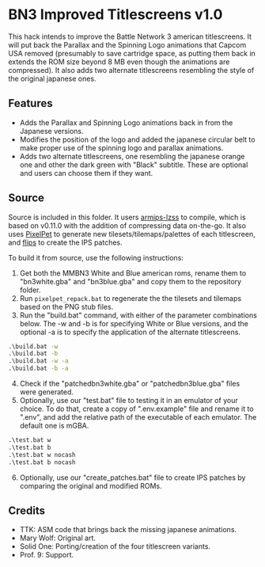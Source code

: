 # BN3 Improved Titlescreens v1.0

This hack intends to improve the Battle Network 3 american titlescreens. It will put back the Parallax and the Spinning Logo animations that Capcom USA removed (presumably to save cartridge space, as putting them back in extends the ROM size beyond 8 MB even though the animations are compressed). It also adds two alternate titlescreens resembling the style of the original japanese ones.

## Features

- Adds the Parallax and Spinning Logo animations back in from the Japanese versions.
- Modifies the position of the logo and added the japanese circular belt to make proper use of the spinning logo and parallax animations.
- Adds two alternate titlescreens, one resembling the japanese orange one and other the dark green with "Black" subtitle. These are optional and users can choose them if they want.

## Source

Source is included in this folder. It users [armips-lzss](https://github.com/leomontenegro6/armips-lzss) to compile, which is based on v0.11.0 with the addition of compressing data on-the-go. It also uses [PixelPet](https://github.com/Prof9/PixelPet) to generate new tilesets/tilemaps/palettes of each titlescreen, and [flips](https://www.romhacking.net/utilities/1040/) to create the IPS patches.

To build it from source, use the following instructions:

1. Get both the MMBN3 White and Blue american roms, rename them to "bn3white.gba" and "bn3blue.gba" and copy them to the repository folder.
2. Run `pixelpet_repack.bat` to regenerate the the tilesets and tilemaps based on the PNG stub files.
3. Run the "build.bat" command, with either of the parameter combinations below. The -w and -b is for specifying White or Blue versions, and the optional -a is to specify the application of the alternate titlescreens.
```bat
.\build.bat -w
.\build.bat -b
.\build.bat -w -a
.\build.bat -b -a
```
4. Check if the "patchedbn3white.gba" or "patchedbn3blue.gba" files were generated.
5. Optionally, use our "test.bat" file to testing it in an emulator of your choice. To do that, create a copy of ".env.example" file and rename it to ".env", and add the relative path of the executable of each emulator. The default one is mGBA.
```bat
.\test.bat w
.\test.bat b
.\test.bat w nocash
.\test.bat b nocash
```
6. Optionally, use our "create_patches.bat" file to create IPS patches by comparing the original and modified ROMs.

## Credits

- TTK: ASM code that brings back the missing japanese animations.
- Mary Wolf: Original art.
- Solid One: Porting/creation of the four titlescreen variants.
- Prof. 9: Support.